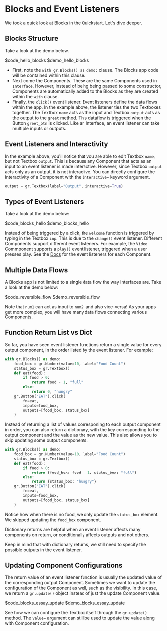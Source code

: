 # Blocks and Event Listeners

We took a quick look at Blocks in the Quickstart. Let's dive deeper.

## Blocks Structure

Take a look at the demo below.

$code_hello_blocks
$demo_hello_blocks

- First, note the `with gr.Blocks() as demo:` clause. The Blocks app code will be contained within this clause.
- Next come the Components. These are the same Components used in `Interface`. However, instead of being being passed to some constructor, Components are automatically added to the Blocks as they are created within the `with` clause.
- Finally, the `click()` event listener. Event listeners define the data flows within the app. In the example above, the listener ties the two Textboxes together. The Textbox `name` acts as the input and Textbox `output` acts as the output to the `greet` method. This dataflow is triggered when the Button `greet_btn` is clicked. Like an Interface, an event listener can take multiple inputs or outputs.

## Event Listeners and Interactivity

In the example above, you'll notice that you are able to edit Textbox `name`, but not Textbox `output`. This is because any Component that acts as an input to an event listener is made interactive. However, since Textbox `output` acts only as an output, it is not interactive. You can directly configure the interactivity of a Component with the `interactive=` keyword argument. 

```python
output = gr.Textbox(label="Output", interactive=True)
```

## Types of Event Listeners

Take a look at the demo below:

$code_blocks_hello
$demo_blocks_hello

Instead of being triggered by a click, the `welcome` function is triggered by typing in the Textbox `inp`. This is due to the `change()` event listener. Different Components support different event listeners. For example, the `Video` Commponent supports a `play()` event listener, triggered when a user presses play. See the [Docs](http://gradio.app/docs) for the event listeners for each Component.

## Multiple Data Flows

A Blocks app is not limited to a single data flow the way Interfaces are. Take a look at the demo below:

$code_reversible_flow
$demo_reversible_flow

Note that `num1` can act as input to `num2`, and also vice-versa! As your apps get more complex, you will have many data flows connecting various Components. 

## Function Return List vs Dict

So far, you have seen event listener functions return a single value for every output component, in the order listed by the event listener. For example:

```python
with gr.Blocks() as demo:
    food_box = gr.Number(value=10, label="Food Count")
    status_box = gr.Textbox()
    def eat(food):
        if food > 0:
            return food - 1, "full"
        else:
            return 0, "hungry"
    gr.Button("EAT").click(
        fn=eat, 
        inputs=food_box,
        outputs=[food_box, status_box]
    )
```

Instead of returning a list of values corresponing to each output component in order, you can also return a dictionary, with the key corresponding to the output component and the value as the new value. This also allows you to skip updating some output components. 

```python
with gr.Blocks() as demo:
    food_box = gr.Number(value=10, label="Food Count")
    status_box = gr.Textbox()
    def eat(food):
        if food > 0:
            return {food_box: food - 1, status_box: "full"}
        else:
            return {status_box: "hungry"}
    gr.Button("EAT").click(
        fn=eat, 
        inputs=food_box,
        outputs=[food_box, status_box]
    )
```

Notice how when there is no food, we only update the `status_box` element. We skipped updating the `food_box` component.

Dictionary returns are helpful when an event listener affects many components on return, or conditionally affects outputs and not others.

Keep in mind that with dictionary returns, we still need to specify the possible outputs in the event listener.

## Updating Component Configurations

The return value of an event listener function is usually the updated value of the corresponding output Component. Sometimes we want to update the configuration of the Component as well, such as the visibility. In this case, we return a `gr.update()` object instead of just the update Component value.

$code_blocks_essay_update
$demo_blocks_essay_update

See how we can configure the Textbox itself through the `gr.update()` method. The `value=` argument can still be used to update the value along with Component configuration.

